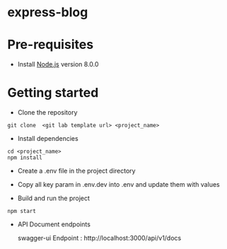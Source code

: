 # express-blog


# Pre-requisites
- Install [Node.js](https://nodejs.org/en/) version 8.0.0


# Getting started
- Clone the repository
```
git clone  <git lab template url> <project_name>
```
- Install dependencies
```
cd <project_name>
npm install
```
- Create a .env file in the project directory
- Copy all key param in .env.dev into .env and update them with values

- Build and run the project
```
npm start
```
- API Document endpoints

  swagger-ui  Endpoint : http://localhost:3000/api/v1/docs 
